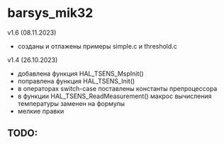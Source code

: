 # barsys_mik32

v1.6 (08.11.2023)
- созданы и отлажены примеры simple.c и threshold.c

v1.4 (26.10.2023)
- добавлена функция HAL_TSENS_MspInit()
- поправлена функция HAL_TSENS_Init()
- в операторах switch-case поставлены константы препроцессора
- в функции HAL_TSENS_ReadMeasurement() макрос вычисления температуры заменен на формулы
- мелкие правки

TODO:
- 
